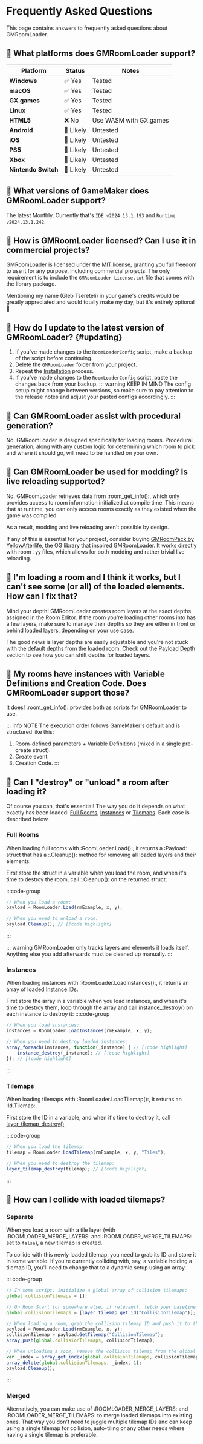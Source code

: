 # Frequently Asked Questions

This page contains answers to frequently asked questions about GMRoomLoader.

## 📍 What platforms does GMRoomLoader support?
| Platform | Status | Notes |
| --- | --- | --- |
| **Windows** | ✅ Yes | Tested |
| **macOS** | ✅ Yes | Tested |
| **GX.games** | ✅ Yes | Tested |
| **Linux** | ✅ Yes | Tested |
| **HTML5** | ❌ No | Use WASM with GX.games |
| **Android** | 🚧 Likely | Untested |
| **iOS** | 🚧 Likely | Untested |
| **PS5** | 🚧 Likely | Untested |
| **Xbox** | 🚧 Likely | Untested |
| **Nintendo Switch** | 🚧 Likely | Untested |

## 📍 What versions of GameMaker does GMRoomLoader support?
The latest Monthly. Currently that's `IDE v2024.13.1.193` and `Runtime v2024.13.1.242`.

## 📍 How is GMRoomLoader licensed? Can I use it in commercial projects?

GMRoomLoader is licensed under the [MIT license](https://github.com/glebtsereteli/GMRoomLoader/blob/main/LICENSE), granting you full freedom to use it for any purpose, including commercial projects. The only requirement is to include the `GMRoomLoader License.txt` file that comes with the library package.

Mentioning my name (Gleb Tsereteli) in your game's credits would be greatly appreciated and would totally make my day, but it's entirely optional 🙂

## 📍 How do I update to the latest version of GMRoomLoader? {#updating}
1. If you've made changes to the `RoomLoaderConfig` script, make a backup of the script before continuing.
2. Delete the `GMRoomLoader` folder from your project.
3. Repeat the [Installation](/pages/home/gettingStarted/gettingStarted/#installation) process.
4. If you've made changes to the `RoomLoaderConfig` script, paste the changes back from your backup.
    ::: warning KEEP IN MIND
    The config setup might change between versions, so make sure to pay attention to the release notes and adjust your pasted configs accordingly.
    :::

## 📍 Can GMRoomLoader assist with procedural generation?
No. GMRoomLoader is designed specifically for loading rooms. Procedural generation, along with any custom logic for determining which room to pick and where it should go, will need to be handled on your own.

## 📍 Can GMRoomLoader be used for modding? Is live reloading supported?
No. GMRoomLoader retrieves data from :room_get_info():, which only provides access to room information initialized at compile time. This means that at runtime, you can only access rooms exactly as they existed when the game was compiled. 

As a result, modding and live reloading aren't possible by design.

If any of this is essential for your project, consider buying [GMRoomPack by YellowAfterlife](https://yellowafterlife.itch.io/gmroompack), the OG library that inspired GMRoomLoader. It works directly with room `.yy` files, which allows for both modding and rather trivial live reloading.

## 📍 I'm loading a room and I think it works, but I can't see some (or all) of the loaded elements. How can I fix that?
Mind your depth! GMRoomLoader creates room layers at the exact depths assigned in the Room Editor. If the room you're loading other rooms into has a few layers, make sure to manage their depths so they are either in front or behind loaded layers, depending on your use case.

The good news is layer depths are easily adjustable and you're not stuck with the default depths from the loaded room. Check out the [Payload Depth](/pages/api/payload/depth) section to see how you can shift depths for loaded layers.

## 📍 My rooms have instances with Variable Definitions and Creation Code. Does GMRoomLoader support those?
It does! :room_get_info(): provides both as scripts for GMRoomLoader to use. 

::: info NOTE
The execution order follows GameMaker's default and is structured like this:
1. Room-defined parameters + Variable Definitions (mixed in a single pre-create struct).
2. Create event.
3. Creation Code.
:::

## 📍 Can I "destroy" or "unload" a room after loading it?

Of course you can, that's essential! The way you do it depends on what exactly has been loaded: [Full Rooms](/pages/api/roomLoader/loading/#full-rooms), [Instances](/pages/api/roomLoader/loading/#loadinstances) or [Tilemaps](/pages/api/roomLoader/loading/#loadtilemap). Each case is described below.

### Full Rooms

When loading full rooms with :RoomLoader.Load():, it returns a :Payload: struct that has a :.Cleanup(): method for removing all loaded layers and their elements.

First store the struct in a variable when you load the room, and when it's time to destroy the room, call :.Cleanup(): on the returned struct:

:::code-group
```js [Example]
// When you load a room:
payload = RoomLoader.Load(rmExample, x, y);

// When you need to unload a room:
payload.Cleanup(); // [!code highlight]
```
:::

::: warning
GMRoomLoader only tracks layers and elements it loads itself. Anything else you add afterwards must be cleaned up manually.
:::

### Instances

When loading instances with :RoomLoader.LoadInstances():, it returns an array of loaded [Instance IDs](https://manual.gamemaker.io/monthly/en/GameMaker_Language/GML_Reference/Asset_Management/Instances/Instances.htm).

First store the array in a variable when you load instances, and when it's time to destroy them, loop through the array and call [instance_destroy()](https://manual.gamemaker.io/monthly/en/GameMaker_Language/GML_Reference/Asset_Management/Instances/instance_destroy.htm) on each instance to destroy it:
:::code-group
```js [Example]
// When you load instances:
instances = RoomLoader.LoadInstances(rmExample, x, y);

// When you need to destroy loaded instances:
array_foreach(instances, function(_instance) { // [!code highlight]
    instance_destroy(_instance); // [!code highlight]
}); // [!code highlight]
```
:::

### Tilemaps

When loading tilemaps with :RoomLoader.LoadTilemap():, it returns an :Id.Tilemap:.

First store the ID in a variable, and when it's time to destroy it, call [layer_tilemap_destroy()](https://manual.gamemaker.io/monthly/en/GameMaker_Language/GML_Reference/Asset_Management/Rooms/Tile_Map_Layers/layer_tilemap_destroy.htm)

:::code-group
```js [Example]
// When you load the tilemap:
tilemap = RoomLoader.LoadTilemap(rmExample, x, y, "Tiles");

// When you need to destroy the tilemap:
layer_tilemap_destroy(tilemap); // [!code highlight]
```
:::

## 📍 How can I collide with loaded tilemaps?

### Separate
When you load a room with a tile layer (with :ROOMLOADER_MERGE_LAYERS: and :ROOMLOADER_MERGE_TILEMAPS: set to `false`), a new tilemap is created.

To collide with this newly loaded tilemap, you need to grab its ID and store it in some variable. If you're currently colliding with, say, a variable holding a tilemap ID, you'll need to change that to a dynamic setup using an array.

::: code-group
```js [Example]
// In some script, initialize a global array of collision tilemaps:
global.collisionTilemaps = [];

// On Room Start (or somewhere else, if relevant), fetch your baseline collision tilemap ID:
global.collisionTilemaps = [layer_tilemap_get_id("CollisionTilemap")];

// When loading a room, grab the collision tilemap ID and push it to the global collision tilemaps array:
payload = RoomLoader.Load(rmExample, x, y);
collisionTilemap = payload.GetTilemap("CollisionTilemap");
array_push(global.collisionTilemaps, collisionTilemap);

// When unloading a room, remove the collision tilemap from the global collision tilemaps array:
var _index = array_get_index(global.collisionTilemaps, collisionTilemap);
array_delete(global.collisionTilemaps, _index, 1);
payload.Cleanup();
```
:::

### Merged
Alternatively, you can make use of :ROOMLOADER_MERGE_LAYERS: and :ROOMLOADER_MERGE_TILEMAPS: to merge loaded tilemaps into existing ones. That way you don't need to juggle multiple tilemap IDs and can keep using a single tilemap for collision, auto-tiling or any other needs where having a single tilemap is preferable.

